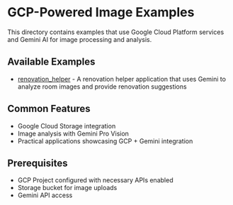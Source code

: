 # GCP-Powered Image Examples

This directory contains examples that use Google Cloud Platform services and Gemini AI for image processing and analysis.

## Available Examples

- [renovation_helper](./renovation_helper) - A renovation helper application that uses Gemini to analyze room images and provide renovation suggestions

## Common Features

- Google Cloud Storage integration
- Image analysis with Gemini Pro Vision
- Practical applications showcasing GCP + Gemini integration

## Prerequisites

- GCP Project configured with necessary APIs enabled
- Storage bucket for image uploads
- Gemini API access
